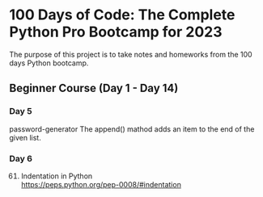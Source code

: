 # 100 Days of Code: The Complete Python Pro Bootcamp for 2023
The purpose of this project is to take notes and homeworks from the 100 days Python bootcamp.
## Beginner Course (Day 1 - Day 14)
### Day 5
password-generator
The append() mathod adds an item to the end of the given list.

### Day 6
61. Indentation in Python <br>
https://peps.python.org/pep-0008/#indentation
